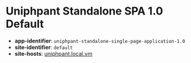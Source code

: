 # Uniphpant Standalone SPA 1.0 Default
* **app-identifier**: `uniphpant-standalone-single-page-application-1.0`
* **site-identifier**: `default`
* **site-hosts**: [uniphpant.local.vm](http://uniphpant.local.vm)